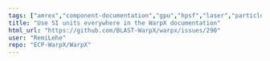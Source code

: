 ```yaml
---
tags: ["amrex","component-documentation","gpu","hpsf","laser","particle-in-cell","physics","pic","plasma","research","simulation"]
title: "Use SI units everywhere in the WarpX documentation"
html_url: "https://github.com/BLAST-WarpX/warpx/issues/290"
user: "RemiLehe"
repo: "ECP-WarpX/WarpX"
---
```


